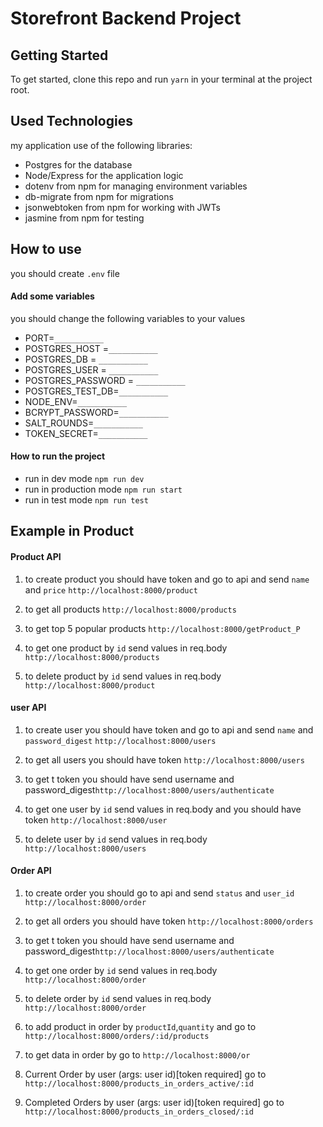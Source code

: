 # Storefront Backend Project

## Getting Started
 To get started, clone this repo and run `yarn` in your terminal at the project root.

## Used Technologies
my application use of the following libraries:
- Postgres for the database
- Node/Express for the application logic
- dotenv from npm for managing environment variables
- db-migrate from npm for migrations
- jsonwebtoken from npm for working with JWTs
- jasmine from npm for testing

## How to use
you should create `.env` file
#### Add some variables 
you should change the following variables to your values
- PORT=`___________`
- POSTGRES_HOST =`___________`
- POSTGRES_DB = `___________`
- POSTGRES_USER = `___________`
- POSTGRES_PASSWORD = `___________`
- POSTGRES_TEST_DB=`___________`
- NODE_ENV=`___________`
- BCRYPT_PASSWORD=`___________`
- SALT_ROUNDS=`___________`
- TOKEN_SECRET=`___________`
#### How to run the project 
- run in dev mode `npm run dev`
- run in production mode `npm run start`
- run in test mode `npm run test`

## Example in Product 
#### Product API
1. to create product you should have token and go to api and send `name` and `price`  `http://localhost:8000/product`  
2. to get all products `http://localhost:8000/products`

3. to get top 5 popular products `http://localhost:8000/getProduct_P`

4. to get one product by `id` send values in req.body `http://localhost:8000/products`

5. to delete product by `id` send values in req.body `http://localhost:8000/product`

#### user API
1. to create user you should have token and go to api and send `name` and `password_digest`  `http://localhost:8000/users`  
2. to get all users you should have token `http://localhost:8000/users`

3. to get t token you should have send username and password_digest`http://localhost:8000/users/authenticate`

4. to get one user by `id` send values in req.body and you should have token `http://localhost:8000/user`

5. to delete user by `id` send values in req.body `http://localhost:8000/users`

#### Order API

1.  to create order you should go to api and send `status` and `user_id`  `http://localhost:8000/order`  
2. to get all orders you should have token `http://localhost:8000/orders`

3. to get t token you should have send username and password_digest`http://localhost:8000/users/authenticate`

4. to get one order by `id` send values in req.body `http://localhost:8000/order`

5. to delete order by `id` send values in req.body `http://localhost:8000/order`

6. to add product in order by `productId`,`quantity` and go to `http://localhost:8000/orders/:id/products`

7. to get data in order by go to `http://localhost:8000/or`

8. Current Order by user (args: user id)[token required] go to `http://localhost:8000/products_in_orders_active/:id`

9. Completed Orders by user (args: user id)[token required]  go to `http://localhost:8000/products_in_orders_closed/:id`
